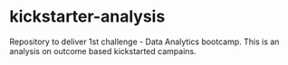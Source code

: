 # kickstarter-analysis
Repository to deliver 1st challenge - Data Analytics bootcamp. This is an analysis on outcome based kickstarted campains.
